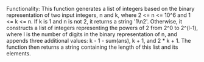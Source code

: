 Functionality: This function generates a list of integers based on the binary representation of two input integers, n and k, where 2 <= n <= 10^6 and 1 <= k <= n. If k is 1 and n is not 2, it returns a string '1\n2'. Otherwise, it constructs a list of integers representing the powers of 2 from 2^0 to 2^(l-1), where l is the number of digits in the binary representation of n, and appends three additional values: k - 1 - sum(ans), k + 1, and 2 * k + 1. The function then returns a string containing the length of this list and its elements.